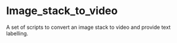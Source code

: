 # Image_stack_to_video
A set of scripts to convert an image stack to video and provide text labelling. 
